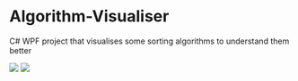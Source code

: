 # Algorithm-Visualiser
C# WPF project that visualises some sorting algorithms to understand them better

![](http://i.imgur.com/7AVtIcJ.gifv)
![](http://i.imgur.com/60bts.gif)

